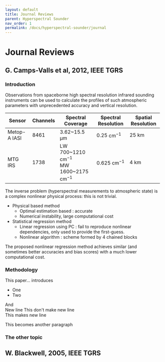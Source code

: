 ```yaml
---
layout: default
title: Journal Reviews
parent: Hyperspectral Sounder
nav_order: 1
permalink: /docs/hyperspectral-sounder/journal
---
```


# Journal Reviews

## G. Camps-Valls et al, 2012, IEEE TGRS

### Introduction

Observations from spaceborne high spectral resolution infrared
sounding instruments can be used to calculate the profiles of
such atmospheric parameters with unprecedented accuracy and
vertical resolution.

|Sensor|Channels|Spectral Coverage|Spectral Resolution|Spatial Resolution|
|---|---|---|---|---|
|Metop-A IASI|8461|3.62~15.5 $\mathrm{\mu m}$|0.25 $\mathrm{cm^{-1}}$|25 $\mathrm{km}$|
|MTG IRS|1738|LW 700~1210 $\mathrm{cm^{-1}}$<br>MW 1600~2175 $\mathrm{cm^{-1}}$|0.625 $\mathrm{cm^{-1}}$|4 $\mathrm{km}$|

The inverse problem (hyperspectral measurements to atmospheric state) is a complex nonlinear physical process: this is not trivial.

 - Physical based method
   - Optimal estimation based : accurate
   - Numerical instability, large computational cost
 - Statistical regression method
   - Linear regression using PC : fail to reproduce nonlinear dependencies, only used to provide the first-guess.
   - Nonlinear algorithm : scheme formed by 4 chained blocks

The proposed nonlinear regression method achieves
similar (and sometimes better accuracies and bias scores) with
a much lower computational cost.

### Methodology



This paper... introduces

- One
- Two

And  
New line 
This don't make new line  
This makes new line

This becomes another paragraph

### The other topic



## W. Blackwell, 2005, IEEE TGRS

